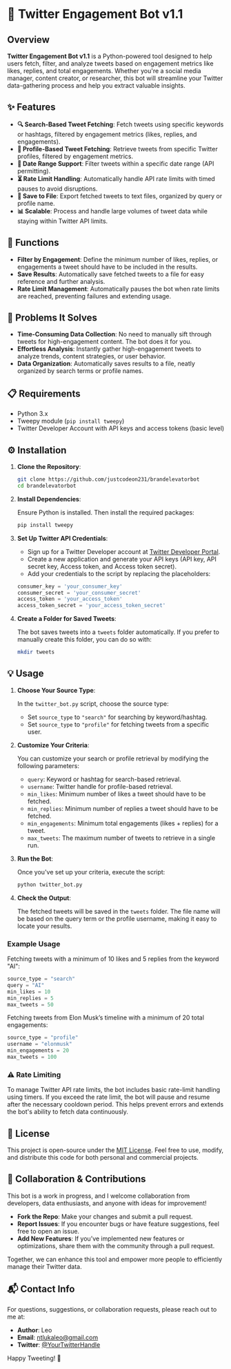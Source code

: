 # 🚀 Twitter Engagement Bot v1.1

## Overview

**Twitter Engagement Bot v1.1** is a Python-powered tool designed to help users fetch, filter, and analyze tweets based on engagement metrics like likes, replies, and total engagements. Whether you're a social media manager, content creator, or researcher, this bot will streamline your Twitter data-gathering process and help you extract valuable insights. 

## ✨ Features

- **🔍 Search-Based Tweet Fetching**: Fetch tweets using specific keywords or hashtags, filtered by engagement metrics (likes, replies, and engagements).
- **👤 Profile-Based Tweet Fetching**: Retrieve tweets from specific Twitter profiles, filtered by engagement metrics.
- **📅 Date Range Support**: Filter tweets within a specific date range (API permitting).
- **⏳ Rate Limit Handling**: Automatically handle API rate limits with timed pauses to avoid disruptions.
- **💾 Save to File**: Export fetched tweets to text files, organized by query or profile name.
- **📊 Scalable**: Process and handle large volumes of tweet data while staying within Twitter API limits.

## 🎯 Functions

- **Filter by Engagement**: Define the minimum number of likes, replies, or engagements a tweet should have to be included in the results.
- **Save Results**: Automatically save fetched tweets to a file for easy reference and further analysis.
- **Rate Limit Management**: Automatically pauses the bot when rate limits are reached, preventing failures and extending usage.

## 🔧 Problems It Solves

- **Time-Consuming Data Collection**: No need to manually sift through tweets for high-engagement content. The bot does it for you.
- **Effortless Analysis**: Instantly gather high-engagement tweets to analyze trends, content strategies, or user behavior.
- **Data Organization**: Automatically saves results to a file, neatly organized by search terms or profile names.

## 📋 Requirements

- Python 3.x
- Tweepy module (`pip install tweepy`)
- Twitter Developer Account with API keys and access tokens (basic level)
  
## ⚙️ Installation

1. **Clone the Repository**:

   ```bash
   git clone https://github.com/justcodeon231/brandelevatorbot
   cd brandelevatorbot
   ```

2. **Install Dependencies**:

   Ensure Python is installed. Then install the required packages:

   ```bash
   pip install tweepy
   ```

3. **Set Up Twitter API Credentials**:

   - Sign up for a Twitter Developer account at [Twitter Developer Portal](https://developer.twitter.com/).
   - Create a new application and generate your API keys (API key, API secret key, Access token, and Access token secret).
   - Add your credentials to the script by replacing the placeholders:

   ```python
   consumer_key = 'your_consumer_key'
   consumer_secret = 'your_consumer_secret'
   access_token = 'your_access_token'
   access_token_secret = 'your_access_token_secret'
   ```

4. **Create a Folder for Saved Tweets**:

   The bot saves tweets into a `tweets` folder automatically. If you prefer to manually create this folder, you can do so with:

   ```bash
   mkdir tweets
   ```

## 💡 Usage

1. **Choose Your Source Type**:

   In the `twitter_bot.py` script, choose the source type:
   - Set `source_type` to `"search"` for searching by keyword/hashtag.
   - Set `source_type` to `"profile"` for fetching tweets from a specific user.

2. **Customize Your Criteria**:

   You can customize your search or profile retrieval by modifying the following parameters:

   - `query`: Keyword or hashtag for search-based retrieval.
   - `username`: Twitter handle for profile-based retrieval.
   - `min_likes`: Minimum number of likes a tweet should have to be fetched.
   - `min_replies`: Minimum number of replies a tweet should have to be fetched.
   - `min_engagements`: Minimum total engagements (likes + replies) for a tweet.
   - `max_tweets`: The maximum number of tweets to retrieve in a single run.

3. **Run the Bot**:

   Once you've set up your criteria, execute the script:

   ```bash
   python twitter_bot.py
   ```

4. **Check the Output**:

   The fetched tweets will be saved in the `tweets` folder. The file name will be based on the query term or the profile username, making it easy to locate your results.

### Example Usage

Fetching tweets with a minimum of 10 likes and 5 replies from the keyword "AI":

```python
source_type = "search"
query = "AI"
min_likes = 10
min_replies = 5
max_tweets = 50
```

Fetching tweets from Elon Musk’s timeline with a minimum of 20 total engagements:

```python
source_type = "profile"
username = "elonmusk"
min_engagements = 20
max_tweets = 100
```

### ⚠️ Rate Limiting

To manage Twitter API rate limits, the bot includes basic rate-limit handling using timers. If you exceed the rate limit, the bot will pause and resume after the necessary cooldown period. This helps prevent errors and extends the bot's ability to fetch data continuously.

## 📜 License

This project is open-source under the [MIT License](LICENSE). Feel free to use, modify, and distribute this code for both personal and commercial projects.

## 🤝 Collaboration & Contributions

This bot is a work in progress, and I welcome collaboration from developers, data enthusiasts, and anyone with ideas for improvement! 

- **Fork the Repo**: Make your changes and submit a pull request.
- **Report Issues**: If you encounter bugs or have feature suggestions, feel free to open an issue.
- **Add New Features**: If you’ve implemented new features or optimizations, share them with the community through a pull request.

Together, we can enhance this tool and empower more people to efficiently manage their Twitter data.

## 📬 Contact Info

For questions, suggestions, or collaboration requests, please reach out to me at:

- **Author**: Leo
- **Email**: ntlukaleo@gmail.com
- **Twitter**: [@YourTwitterHandle](https://twitter.com/GrowthWithLeo)

Happy Tweeting! 🎉
